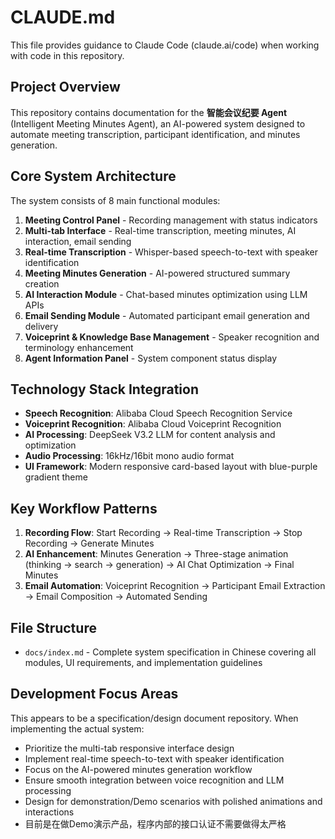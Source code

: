 # CLAUDE.md

This file provides guidance to Claude Code (claude.ai/code) when working with code in this repository.

## Project Overview

This repository contains documentation for the **智能会议纪要 Agent** (Intelligent Meeting Minutes Agent), an AI-powered system designed to automate meeting transcription, participant identification, and minutes generation.

## Core System Architecture

The system consists of 8 main functional modules:

1. **Meeting Control Panel** - Recording management with status indicators
2. **Multi-tab Interface** - Real-time transcription, meeting minutes, AI interaction, email sending
3. **Real-time Transcription** - Whisper-based speech-to-text with speaker identification
4. **Meeting Minutes Generation** - AI-powered structured summary creation
5. **AI Interaction Module** - Chat-based minutes optimization using LLM APIs
6. **Email Sending Module** - Automated participant email generation and delivery
7. **Voiceprint & Knowledge Base Management** - Speaker recognition and terminology enhancement
8. **Agent Information Panel** - System component status display

## Technology Stack Integration

- **Speech Recognition**: Alibaba Cloud Speech Recognition Service
- **Voiceprint Recognition**: Alibaba Cloud Voiceprint Recognition
- **AI Processing**: DeepSeek V3.2 LLM for content analysis and optimization
- **Audio Processing**: 16kHz/16bit mono audio format
- **UI Framework**: Modern responsive card-based layout with blue-purple gradient theme

## Key Workflow Patterns

1. **Recording Flow**: Start Recording → Real-time Transcription → Stop Recording → Generate Minutes
2. **AI Enhancement**: Minutes Generation → Three-stage animation (thinking → search → generation) → AI Chat Optimization → Final Minutes
3. **Email Automation**: Voiceprint Recognition → Participant Email Extraction → Email Composition → Automated Sending

## File Structure

- `docs/index.md` - Complete system specification in Chinese covering all modules, UI requirements, and implementation guidelines

## Development Focus Areas

This appears to be a specification/design document repository. When implementing the actual system:

- Prioritize the multi-tab responsive interface design
- Implement real-time speech-to-text with speaker identification
- Focus on the AI-powered minutes generation workflow
- Ensure smooth integration between voice recognition and LLM processing
- Design for demonstration/Demo scenarios with polished animations and interactions
- 目前是在做Demo演示产品，程序内部的接口认证不需要做得太严格